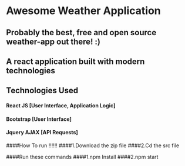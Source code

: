 # Awesome Weather Application

## Probably the best, free and open source weather-app out there! :)

## A react application built with modern technologies



## Technologies Used

#### React JS [User Interface, Application Logic]
#### Bootstrap [User Interface]
#### Jquery AJAX [API Requests]

####How To run !!!!!!
####1.Download the zip file
####2.Cd the src file 

####Run these commands
####1.npm Install
####2.npm start


